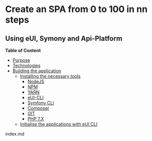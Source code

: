 Create an SPA from 0 to 100 in nn steps
=======================================

Using eUI, Symony and Api-Platform
----------------------------------

**Table of Content**

- [Purpose](Purpose)
- [Technologies](Technologies)
- [Building the application](Building-the-application)
  - [Installing the necessary tools](Necessary-Tools)
    - [NodeJS](Necessary-Tools#nodejs)
    - [NPM](Necessary-Tools#npm)
    - [YARN](Necessary-Tools#yarn)
    - [eUI-CLI](Necessary-Tools#eui-cli)
    - [Symfony CLI](Necessary-Tools#symfony-cli)
    - [Composer](Necessary-Toolss#composer)
    - [GIT](Necessary-Tools#git)
    - [PHP 7.X](Necessary-Tools#php-7x)
  - [Initialise the applications with eUI CLI](Initialise-the-application)

index.md
